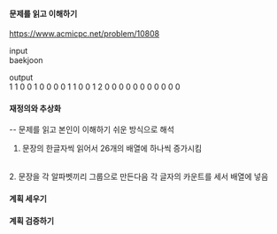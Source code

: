 #### 문제를 읽고 이해하기
https://www.acmicpc.net/problem/10808

input</br>
baekjoon


output</br>
1 1 0 0 1 0 0 0 0 1 1 0 0 1 2 0 0 0 0 0 0 0 0 0 0 0


#### 재정의와 추상화<br>
-- 문제를 읽고 본인이 이해하기 쉬운 방식으로 해석<br>

1. 문장의 한글자씩 읽어서 26개의 배열에 하나씩 증가시킴
<br>
2. 문장을 각 알파벳끼리 그룹으로 만든다음 각 글자의 카운트를 세서 배열에 넣음


#### 계획 세우기<br>


#### 계획 검증하기
